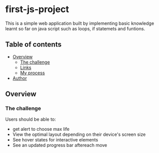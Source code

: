 # first-js-project
This is a simple web application built by implementing basic knowledge learnt so far on java script such as loops, if statemets and funtions.

## Table of contents

-  [Overview](#overview)
   -  [The challenge](#the-challenge)
   -  [Links](#links)
   -  [My process](#my-process)
-  [Author](#author)

## Overview

### The challenge

Users should be able to:
-  get alert to choose max life
-  View the optimal layout depending on their device's screen size
-  See hover states for interactive elements
-  See an updated progress bar aftereach move




